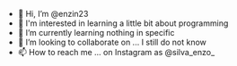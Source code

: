- 👋 Hi, I’m @enzin23
- 👀 I'm interested in learning a little bit about programming
- 🌱 I’m currently learning nothing in specific
- 💞️ I’m looking to collaborate on ... I still do not know
- 📫 How to reach me ... on Instagram as @silva_enzo_

<!---
enzin23/enzin23 is a ✨ special ✨ repository because its `README.md` (this file) appears on your GitHub profile.
You can click the Preview link to take a look at your changes.
--->
